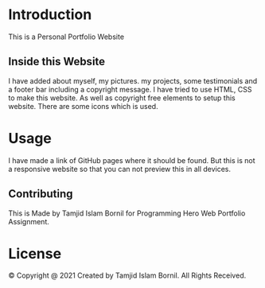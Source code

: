 # Introduction

This is a Personal Portfolio Website

## Inside this Website

I have added about myself, my pictures. my projects, some testimonials and a footer bar including a copyright message. I have tried to use HTML, CSS to make this website. As well as copyright free elements to setup this website. There are some icons which is used.




# Usage
I have made a link of GitHub pages where it should be found. But this is not a responsive website so that you can not preview this in all devices.



## Contributing
This is Made by Tamjid Islam Bornil for Programming Hero Web Portfolio Assignment. 

# License
© Copyright @ 2021 Created by Tamjid Islam Bornil. All Rights Received.

